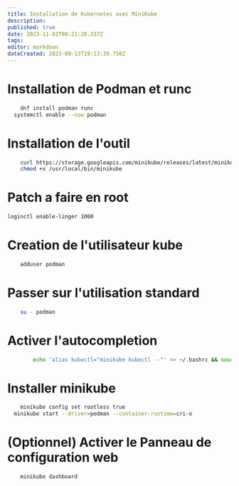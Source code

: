```yaml
---
title: Installation de Kubernetes avec MiniKube
description: 
published: true
date: 2023-11-02T08:21:20.337Z
tags: 
editor: markdown
dateCreated: 2023-09-13T19:13:39.758Z
---
```


# Installation de Podman et runc
```bash
	dnf install podman runc
  systemctl enable --now podman
```

# Installation de l'outil
```bash
	curl https://storage.googleapis.com/minikube/releases/latest/minikube-linux-amd64 -o /usr/local/bin/minikube
	chmod +x /usr/local/bin/minikube
```

# Patch a faire en root
```bash
loginctl enable-linger 1000
```

# Creation de l'utilisateur kube
```bash
	adduser podman
```

# Passer sur l'utilisation standard
```bash
	su - podman
```

# Activer l'autocompletion
```bash
		echo 'alias kubectl="minikube kubectl --"' >> ~/.bashrc && source .bashrc
```

# Installer minikube
```bash
	minikube config set rootless true
  minikube start --driver=podman --container-runtime=cri-o
```

# (Optionnel) Activer le Panneau de configuration web
```
	minikube dashboard
```